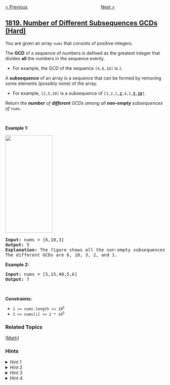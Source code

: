 <!--|This file generated by command(leetcode description); DO NOT EDIT.    |-->
<!--+----------------------------------------------------------------------+-->
<!--|@author    openset <openset.wang@gmail.com>                           |-->
<!--|@link      https://github.com/openset                                 |-->
<!--|@home      https://github.com/openset/leetcode                        |-->
<!--+----------------------------------------------------------------------+-->

[< Previous](../minimum-absolute-sum-difference "Minimum Absolute Sum Difference")
　　　　　　　　　　　　　　　　
[Next >](../maximum-number-of-accepted-invitations "Maximum Number of Accepted Invitations")

## [1819. Number of Different Subsequences GCDs (Hard)](https://leetcode.com/problems/number-of-different-subsequences-gcds "序列中不同最大公约数的数目")

<p>You are given an array <code>nums</code> that consists of positive integers.</p>

<p>The <strong>GCD</strong> of a sequence of numbers is defined as the greatest integer that divides <strong>all</strong> the numbers in the sequence evenly.</p>

<ul>
	<li>For example, the GCD of the sequence <code>[4,6,16]</code> is <code>2</code>.</li>
</ul>

<p>A <strong>subsequence</strong> of an array is a sequence that can be formed by removing some elements (possibly none) of the array.</p>

<ul>
	<li>For example, <code>[2,5,10]</code> is a subsequence of <code>[1,2,1,<strong><u>2</u></strong>,4,1,<u><strong>5</strong></u>,<u><strong>10</strong></u>]</code>.</li>
</ul>

<p>Return <em>the <strong>number</strong> of <strong>different</strong> GCDs among all <strong>non-empty</strong> subsequences of</em> <code>nums</code>.</p>

<p>&nbsp;</p>
<p><strong>Example 1:</strong></p>
<img alt="" src="https://assets.leetcode.com/uploads/2021/03/17/image-1.png" style="width: 149px; height: 309px;" />
<pre>
<strong>Input:</strong> nums = [6,10,3]
<strong>Output:</strong> 5
<strong>Explanation:</strong> The figure shows all the non-empty subsequences and their GCDs.
The different GCDs are 6, 10, 3, 2, and 1.
</pre>

<p><strong>Example 2:</strong></p>

<pre>
<strong>Input:</strong> nums = [5,15,40,5,6]
<strong>Output:</strong> 7
</pre>

<p>&nbsp;</p>
<p><strong>Constraints:</strong></p>

<ul>
	<li><code>1 &lt;= nums.length &lt;= 10<sup>5</sup></code></li>
	<li><code>1 &lt;= nums[i] &lt;= 2 * 10<sup>5</sup></code></li>
</ul>

### Related Topics
  [[Math](../../tag/math/README.md)]

### Hints
<details>
<summary>Hint 1</summary>
Think of how to check if a number x is a gcd of a subsequence.
</details>

<details>
<summary>Hint 2</summary>
If there is such subsequence, then all of it will be divisible by x. Moreover, if you divide each number in the subsequence by x , then the gcd of the resulting numbers will be 1.
</details>

<details>
<summary>Hint 3</summary>
Adding a number to a subsequence cannot increase its gcd. So, if there is a valid subsequence for x , then the subsequence that contains all multiples of x is a valid one too.
</details>

<details>
<summary>Hint 4</summary>
Iterate on all possiblex from 1 to 10^5, and check if there is a valid subsequence for x.
</details>
